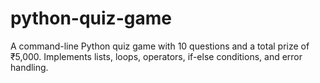 # python-quiz-game
A command-line Python quiz game with 10 questions and a total prize of ₹5,000. Implements lists, loops, operators, if-else conditions, and error handling.
